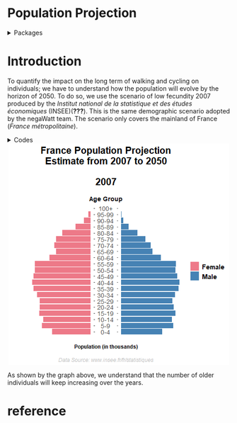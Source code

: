 Population Projection
================

<details>

<summary>Packages</summary>

<p>

``` r
#Rtools is necessary to run this chunk of codes
#You can download it here: https://cran.r-project.org/bin/windows/Rtools/

want = c("dplyr","readxl", "ggpol","tidyr","AMR")

have = want %in% rownames(installed.packages())

# Install the packages that we miss
if ( any(!have) ) { install.packages( want[!have]) }

# Load the packages
junk <- lapply(want, library, character.only = T)

# Remove the objects we created
rm(have, want, junk)


devtools::install_github('thomasp85/gganimate')
library(gganimate)

devtools::install_github("r-rust/gifski")
```

    ##          checking for file 'C:\Users\Pierre\AppData\Local\Temp\Rtmpeivynv\remotes7ef82a4f5d\r-rust-gifski-6b86cc6/DESCRIPTION' ...     checking for file 'C:\Users\Pierre\AppData\Local\Temp\Rtmpeivynv\remotes7ef82a4f5d\r-rust-gifski-6b86cc6/DESCRIPTION' ...   v  checking for file 'C:\Users\Pierre\AppData\Local\Temp\Rtmpeivynv\remotes7ef82a4f5d\r-rust-gifski-6b86cc6/DESCRIPTION' (783ms)
    ##       -  preparing 'gifski':
    ##      checking DESCRIPTION meta-information ...     checking DESCRIPTION meta-information ...   v  checking DESCRIPTION meta-information
    ##   -  cleaning src
    ##       -  checking for LF line-endings in source and make files and shell scripts (567ms)
    ##       -  checking for empty or unneeded directories
    ##       -  building 'gifski_1.4.3-1.tar.gz'
    ##   Avis :     Avis : file 'gifski/configure' did not have execute permissions: corrected
    ##      
    ## 

``` r
library(gifski)
```

</details>

# Introduction

To quantify the impact on the long term of walking and cycling on
individuals; we have to understand how the population will evolve by the
horizon of 2050. To do so, we use the scenario of low fecundity 2007
produced by the *Institut national de la statistique et des études
économiques* (INSEE)(**???**). This is the same demographic scenario
adopted by the negaWatt team. The scenario only covers the mainland of
France (*France métropolitaine*).

<details>

<summary>Codes</summary>

<p>

``` r
temp <-  tempfile()
dataURL <- "https://www.insee.fr/fr/statistiques/pyramide/2418122/excel/projpop0760_FECbasESPcentMIGcent.xls"
download.file(dataURL, destfile=temp, mode='wb')

unz(temp, "projpop0760_FECbasESPcentMIGcent.xls")
```

    ## A connection with                                                                                                                        
    ## description "C:\\Users\\Pierre\\AppData\\Local\\Temp\\Rtmpeivynv\\file7ef8319675d4:projpop0760_FECbasESPcentMIGcent.xls"
    ## class       "unz"                                                                                                       
    ## mode        "r"                                                                                                         
    ## text        "text"                                                                                                      
    ## opened      "closed"                                                                                                    
    ## can read    "yes"                                                                                                       
    ## can write   "yes"

``` r
Pop.1 <- readxl::read_excel(temp, sheet = "populationH", skip = 4, col_names = TRUE)
Pop.2 <- readxl::read_excel(temp, sheet = "populationF", skip = 4, col_names = TRUE)

unlink(temp)
```

``` r
Pop.H = Pop.1 %>% 
  rename( age = "Âge au 1er janvier") %>%
  mutate(age = as.numeric(age),
         sexe = "Male") %>%
  filter(age <= 100) %>%
  pivot_longer(!c(age, sexe),names_to = "year",values_to = "Pop" )

Pop.F = Pop.2 %>% 
  rename( age = "Âge au 1er janvier") %>%
  mutate(age = as.numeric(age),
         sexe = "Female") %>%
  filter(age <= 100) %>%
  pivot_longer(!c(age, sexe),names_to = "year",values_to = "Pop" )

Pop.proj = rbind(Pop.H, Pop.F) %>%
  mutate(year = as.numeric(year))

Pop.proj.cat = Pop.proj %>%
  filter(age > 0 ) %>% 
  mutate(age_grp = age_groups(age, 1:20 * 5)) 

PopPyramid <- Pop.proj.cat %>% 
  group_by(sexe, year, age_grp) %>% 
  summarise(Pop = sum(Pop))%>% 
  mutate(Pop = ifelse(sexe == 'Female', as.integer(Pop * -1), as.integer(Pop)),
         sexe = as.factor(sexe),
          age_grp = as.factor(age_grp)) %>% 
 ggplot(aes(x = age_grp,
            y = Pop/1000,
            fill = sexe)) +
 geom_bar(stat = "identity") +
 scale_fill_manual(values = c("#ee7989" ,"#4682b4")) + 
 coord_flip() + 
 facet_share(~ sexe,
             dir = "h",
             scales = "free",
             reverse_num = TRUE)

PopPyramid <-  PopPyramid +
  theme(panel.background = element_blank(),
       panel.border = element_blank(),
          panel.grid.major = element_blank(),
          panel.grid.minor = element_blank(),
       strip.background = element_blank(),
       strip.text.x = element_blank(),
        axis.title.y = element_blank(),
              legend.title = element_blank(),
       axis.text = element_text(size = 14),
        axis.text.x=element_blank(),
        axis.ticks.x=element_blank(),
       legend.key.size = unit(0.75, "cm"),
       legend.text = element_text(size = 15,face = "bold"),
       plot.title = element_text(size = 22,hjust = 0.5,face = "bold"),
       plot.subtitle = element_text(size = 14, hjust = 0.5,face = "bold"),
       axis.title.x = element_text(size = 12,face = "bold"),
       plot.caption = element_text(size = 12, hjust = 0.5,face = "italic",color = "gray"))


PopPyramid <- PopPyramid + 
 labs(
      title = "France Population Projection\nEstimate from 2007 to 2050\n\n{closest_state}",
      subtitle = "\n\nAge Group",
      y = "\n\nPopulation (in thousands)",
      caption = "\n\nData Source: www.insee.fr/fr/statistiques"
     )


PopPyramid <- PopPyramid + 
  transition_states(year,
                    transition_length = 0.25,
                    state_length = 0.25) + 
  enter_fade() +
  exit_fade() + 
  ease_aes('cubic-in-out')
```

</details>

<img src="Population_Projection_files/figure-gfm/unnamed-chunk-4-1.gif" style="display: block; margin: auto;" />

As shown by the graph above, we understand that the number of older
individuals will keep increasing over the years.

# reference
